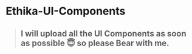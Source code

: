 # Ethika-UI-Components 

> ## I will upload all the UI Components as soon as possible 😇 so please Bear with me.
